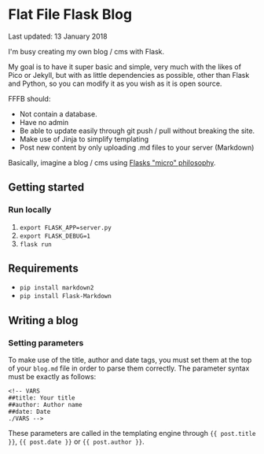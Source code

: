# Flat File Flask Blog

Last updated: 13 January 2018

I'm busy creating my own blog / cms with Flask.

My goal is to have it super basic and simple, very much with the likes of Pico or Jekyll, but with as little dependencies as possible, other than Flask and Python, so you can modify it as you wish as it is open source.

FFFB should:

 - Not contain a database.
 - Have no admin
 -	Be able to update easily through git push / pull without breaking the site.
 -	Make use of Jinja to simplify templating
 -	Post new content by only uploading .md files to your server (Markdown)

Basically, imagine a blog / cms using [Flasks "micro" philosophy](http://flask.pocoo.org/docs/0.12/foreword/#what-does-micro-mean).

## Getting started
### Run locally
1. `export FLASK_APP=server.py`
2. `export FLASK_DEBUG=1`
3. `flask run`

## Requirements
* `pip install markdown2`
* `pip install Flask-Markdown`

## Writing a blog
### Setting parameters
To make use of the title, author and date tags, you must set them at the top of your `blog.md` file in order to parse them correctly. The parameter syntax must be exactly as follows:

``` 
<!-- VARS
##title: Your title
##author: Author name
##date: Date
./VARS -->
```

These parameters are called in the templating engine through `{{ post.title }}`, `{{ post.date }}` or `{{ post.author }}`.
